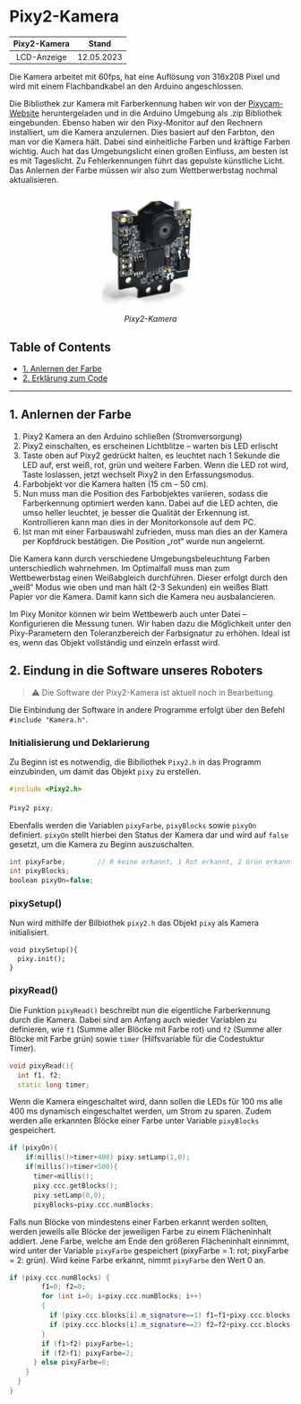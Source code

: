 # Pixy2-Kamera

<div align = "center">
<table>
  <thead>
    <tr>
      <th align = "center">Pixy2-Kamera</th>
      <th align = "center">Stand</th>
    </tr>
  </thead>
  <tbody>
    <tr>
      <td align = "center">LCD-Anzeige</td>
      <td align = "center">12.05.2023</td>
    </tr>
  </tbody>
</table>
</div>

Die Kamera arbeitet mit 60fps, hat eine Auflösung von 316x208 Pixel und wird mit einem Flachbandkabel an den Arduino angeschlossen. 

Die Bibliothek zur Kamera mit Farberkennung haben wir von der [Pixycam-Website](https://pixycam.com/downloads-pixy2/) heruntergeladen und in die Arduino Umgebung als .zip Bibliothek eingebunden.
Ebenso haben wir den Pixy-Monitor auf den Rechnern installiert, um die Kamera anzulernen. Dies basiert auf den Farbton, den man vor die Kamera hält. Dabei sind einheitliche Farben und kräftige Farben wichtig. Auch hat das Umgebungslicht einen großen Einfluss, am besten ist es mit Tageslicht. Zu Fehlerkennungen führt das gepulste künstliche Licht. Das Anlernen der Farbe müssen wir also zum Wettberwerbstag nochmal aktualisieren.

<div align = "center">
  <img src = "Pixy2.png" alt = "Pixy2-Kamera" width = "auto" height = "200">
<p><i>Pixy2-Kamera</i></p>
</div>

## Table of Contents

- [1. Anlernen der Farbe](#1-anlernen-der-farbe)
- [2. Erklärung zum Code](#2-eindung-in-die-software-unseres-roboters)

---

## 1. Anlernen der Farbe

1.	Pixy2 Kamera an den Arduino schließen (Stromversorgung)
2.	Pixy2 einschalten, es erscheinen Lichtblitze – warten bis LED erlischt
3.	Taste oben auf Pixy2 gedrückt halten, es leuchtet nach 1 Sekunde die LED auf, erst weiß, rot, grün und weitere Farben. Wenn die LED rot wird, Taste loslassen, jetzt wechselt Pixy2 in den Erfassungsmodus.
4.	Farbobjekt vor die Kamera halten (15 cm – 50 cm).
5.	Nun muss man die Position des Farbobjektes variieren, sodass die Farberkennung optimiert werden kann. Dabei auf die LED achten, die umso heller leuchtet, je besser die Qualität der Erkennung ist. Kontrollieren kann man dies in der Monitorkonsole auf dem PC.
6.	Ist man mit einer Farbauswahl zufrieden, muss man dies an der Kamera per Kopfdruck bestätigen. Die Position „rot“ wurde nun angelernt.

Die Kamera kann durch verschiedene Umgebungsbeleuchtung Farben unterschiedlich wahrnehmen. Im Optimalfall muss man zum Wettbewerbstag einen Weißabgleich durchführen. Dieser erfolgt durch den „weiß“ Modus wie oben und man hält (2-3 Sekunden) ein weißes Blatt Papier vor die Kamera. Damit kann sich die Kamera neu ausbalancieren.

Im Pixy Monitor können wir beim Wettbewerb auch unter Datei – Konfigurieren die Messung tunen. Wir haben dazu die Möglichkeit unter den Pixy-Parametern den Toleranzbereich der Farbsignatur zu erhöhen. Ideal ist es, wenn das Objekt vollständig und einzeln erfasst wird.

## 2. Eindung in die Software unseres Roboters

> :warning: Die Software der Pixy2-Kamera ist aktuell noch in Bearbeitung.

Die Einbindung der Software in andere Programme erfolgt über den Befehl `#include "Kamera.h"`.

### Initialisierung und Deklarierung

Zu Beginn ist es notwendig, die Bibiliothek `Pixy2.h` in das Programm einzubinden, um damit das Objekt `pixy` zu erstellen.

```C++
#include <Pixy2.h>

Pixy2 pixy;
```

Ebenfalls werden die Variablen `pixyFarbe`, `pixyBlocks` sowie `pixyOn` definiert. `pixyOn` stellt hierbei den Status der Kamera dar und wird auf `false` gesetzt, um die Kamera zu Beginn auszuschalten.

```C++
int pixyFarbe;        // 0 keine erkannt, 1 Rot erkannt, 2 Grün erkannt
int pixyBlocks;
boolean pixyOn=false;
```

### pixySetup()

Nun wird mithilfe der Bilbiothek `pixy2.h` das Objekt `pixy` als Kamera initialisiert.

```
void pixySetup(){
  pixy.init();
}
```

### pixyRead()

Die Funktion `pixyRead()` beschreibt nun die eigentliche Farberkennung durch die Kamera. Dabei sind am Anfang auch wieder Variablen zu definieren, wie `f1` (Summe aller Blöcke mit Farbe rot) und `f2` (Summe aller Blöcke mit Farbe grün) sowie `timer` (Hilfsvariable für die Codestuktur Timer).

```C++
void pixyRead(){
  int f1, f2; 
  static long timer;
```

Wenn die Kamera eingeschaltet wird, dann sollen die LEDs für 100 ms alle 400 ms dynamisch eingeschaltet werden, um Strom zu sparen. Zudem werden alle erkannten Blöcke einer Farbe unter Variable `pixyBlocks` gespeichert.

```C++
if (pixyOn){
    if(millis()>timer+400) pixy.setLamp(1,0);
    if(millis()>timer+500){
      timer=millis();
      pixy.ccc.getBlocks();
      pixy.setLamp(0,0);
      pixyBlocks=pixy.ccc.numBlocks;
```

Falls nun Blöcke von mindestens einer Farben erkannt werden sollten, werden jeweils alle Blöcke der jeweiligen Farbe zu einem Flächeninhalt addiert. Jene Farbe, welche am Ende den größeren Flächeninhalt einnimmt, wird unter der Variable `pixyFarbe` gespeichert (pixyFarbe = 1: rot; pixyFarbe = 2: grün). Wird keine Farbe erkannt, nimmt `pixyFarbe` den Wert 0 an.

```C++
if (pixy.ccc.numBlocks) {
        f1=0; f2=0;
        for (int i=0; i<pixy.ccc.numBlocks; i++)
        {
          if (pixy.ccc.blocks[i].m_signature==1) f1=f1+pixy.ccc.blocks[i].m_width*pixy.ccc.blocks[i].m_height;
          if (pixy.ccc.blocks[i].m_signature==2) f2=f2+pixy.ccc.blocks[i].m_width*pixy.ccc.blocks[i].m_height;
        }
        if (f1>f2) pixyFarbe=1;
        if (f2>f1) pixyFarbe=2;
      } else pixyFarbe=0;
    }
  }
}
```
